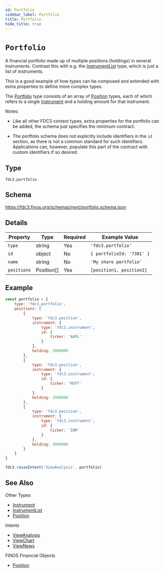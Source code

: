 ```yaml
---
id: Portfolio
sidebar_label: Portfolio
title: Portfolio
hide_title: true
---
```

# `Portfolio`

A financial portfolio made up of multiple positions (holdings) in several instruments. Contrast this
with e.g. the [InstrumentList](InstrumentList) type, which is just a list of instruments.

This is a good example of how types can be composed and extended with extra properties to define more complex types.

The [Portfolio](Portfolio) type consists of an array of [Position](Position) types, each of which
refers to a single [Instrument](Instrument) and a holding amount for that instrument.

Notes:

- Like all other FDC3 context types, extra properties for the portfolio can be added, the schema just 
specifies the minimum contract.

- The portfolio schema does not explicitly include identifiers in the `id` section, as there
is not a common standard for such identifiers. Applications can, however, populate
this part of the contract with custom identifiers if so desired.

## Type

`fdc3.portfolio`

## Schema

https://fdc3.finos.org/schemas/next/portfolio.schema.json

## Details

| Property     | Type       | Required | Example Value             |
|--------------|------------|----------|---------------------------|
| `type`       | string     | Yes      | `'fdc3.portfolio'`        |
| `id`         | object     | No       | `{ portfolioId: '7381' }` |
| `name`       | string     | No       | `'My share portfolio'`    |
| `positions`  | Position[] | Yes      | `[position1, position2]`  |

## Example

```js
const portfolio = {
    type: 'fdc3.portfolio',
    positions: [
        {
            type: 'fdc3.position',
            instrument: {
                type: 'fdc3.instrument',
                id: {
                    ticker: 'AAPL'
                }
            },
            holding: 2000000
        },
        {
            type: 'fdc3.position',
            instrument: {
                type: 'fdc3.instrument',
                id: {
                    ticker: 'MSFT'
                }
            },
            holding: 1500000
        },
        {
            type: 'fdc3.position',
            instrument: {
                type: 'fdc3.instrument',
                id: {
                    ticker: 'IBM'
                }
            },
            holding: 3000000
        }
    ]
}

fdc3.raiseIntent('ViewAnalysis', portfolio)
```

## See Also

Other Types
- [Instrument](Instrument)
- [InstrumentList](InstrumentList)
- [Position](Position)

Intents
- [ViewAnalysis](../../intents/ref/ViewAnalysis)
- [ViewChart](../../intents/ref/ViewChart)
- [ViewNews](../../intents/ref/ViewNews)

FINOS Financial Objects
- [Position](https://fo.finos.org/docs/objects/portfolio)

